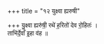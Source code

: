 +++
title = "१२ युक्ष्वा ह्यरुषी"

+++
यु॒क्ष्वा ह्यरु॑षी॒ रथे॑ ह॒रितो॑ देव रो॒हितः॑ ।  
ताभि॑र्दे॒वाँ इ॒हा व॑ह ॥